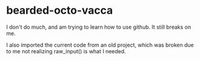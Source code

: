bearded-octo-vacca
==================

I don't do much, and am trying to learn how to use github.  It still breaks on me.

I also imported the current code from an old project, which was broken due to me not realizing raw_input() is what I needed.
